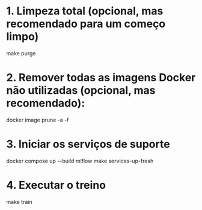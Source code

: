 # 1. Limpeza total (opcional, mas recomendado para um começo limpo)
make purge

# 2. Remover todas as imagens Docker não utilizadas (opcional, mas recomendado):
docker image prune -a -f

# 3. Iniciar os serviços de suporte
docker compose up --build mlflow
make services-up-fresh

# 4. Executar o treino
make train
